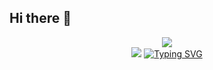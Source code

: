 ## Hi there 👋

<!--
**LovelySimon/LovelySimon** is a ✨ _special_ ✨ repository because its `README.md` (this file) appears on your GitHub profile.

Here are some ideas to get you started:

- 🔭 I’m currently working on ...
- 🌱 I’m currently learning ...
- 👯 I’m looking to collaborate on ...
- 🤔 I’m looking for help with ...
- 💬 Ask me about ...
- 📫 How to reach me: ...
- 😄 Pronouns: ...
- ⚡ Fun fact: ...
-->
<div align="center">
  <img src="https://github-readme-stats.vercel.app/api?username=LovelySimon&show_icons=true&theme=transparent" /> 
</div>
<div align="center">
  <img src="https://github-readme-stats.vercel.app/api/top-langs/?username=LovelySimon&layout=compact&langs_count=6&text_color=000&icon_color=fff&theme=graywhite" />
  <a href="https://lovelysimon.github.io/">
    <a href="https://lovelysimon.github.io/"><img src="https://readme-typing-svg.herokuapp.com?font=Fira+Code&pause=1000&width=435&lines=%E6%9C%9F%E5%BE%85%E4%BD%A0%E4%B8%8D%E5%B9%B8%E7%A6%8F" alt="Typing SVG" /></a>
  </a>
</div>

